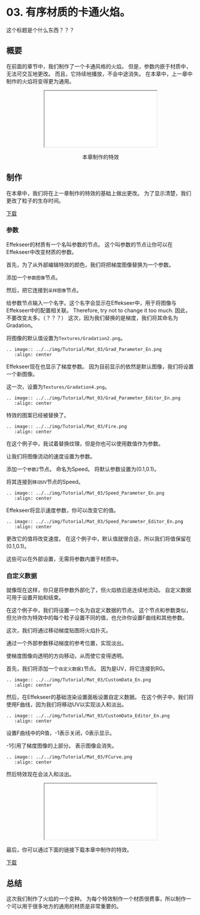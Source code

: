 # 03. 有序材质的卡通火焰。

这个标题是个什么东西？？？

## 概要

在前面的章节中，我们制作了一个卡通风格的火焰。
但是，参数内嵌于材质中，无法可交互地更改。
而且，它持续地播放，不会中途消失。
在本章中，上一章中制作的火焰将变得更为通用。

<div align="center">
<iframe src='../../Effects/viewer_en.html#Tutorials/Mat_03/Fire.efkefc'></iframe>
<p>本章制作的特效</p>
</div>

## 制作

在本章中，我们将在上一章制作的特效的基础上做出更改。
为了显示清楚，我们更改了粒子的生存时间。

<a href="../../Effects/Tutorials/Mat_03_01.zip">下载</a>

### 参数

Effekseer的材质有一个名叫参数的节点。
这个叫参数的节点让你可以在Effekseer中改变材质的参数。

首先，为了从外部编辑特效的颜色，我们将把梯度图像替换为一个参数。

添加一个`参数图像`节点。

然后，把它连接到`采样图像`节点。

给参数节点输入一个名字。这个名字会显示在Effekseer中，用于将图像与Effekseer中的配置相关联。
Therefore, try not to change it too much.
因此，不要改变太多。（？？？）
这次，因为我们替换的是梯度，我们将其命名为Gradation。

将图像的默认值设置为`Textures/Gradation2.png`。

```eval_rst
.. image:: ../../img/Tutorial/Mat_03/Grad_Parameter_En.png
   :align: center
```

Effekseer现在也显示了梯度参数。
因为目前显示的依然是默认图像，我们将设置一个新图像。

这一次，设置为`Textures/Gradation4.png`。

```eval_rst
.. image:: ../../img/Tutorial/Mat_03/Grad_Parameter_Editor_En.png
   :align: center
```

特效的图案已经被替换了。

```eval_rst
.. image:: ../../img/Tutorial/Mat_03/Fire.png
   :align: center
```

在这个例子中，我试着替换纹理，但是你也可以使用数值作为参数。

让我们将图像流动的速度设置为参数。

添加一个`参数2`节点。
命名为Speed。
将默认参数设置为(0.1,0.1)。

将其连接到`移动UV`节点的Speed。

```eval_rst
.. image:: ../../img/Tutorial/Mat_03/Speed_Parameter_En.png
   :align: center
```

Effekseer将显示速度参数，你可以改变它的值。

```eval_rst
.. image:: ../../img/Tutorial/Mat_03/Speed_Parameter_Editor_En.png
   :align: center
```

更改它的值将改变速度。
在这个例子中，默认值就很合适，所以我们将值保留在(0.1,0.1)。

这些可以在外部设置，无需将参数内置于材质中。

### 自定义数据

就像现在这样，你只是将参数外部化了，但火焰依旧是连续地流动。
自定义数据可用于设置开始和结束。

在这个例子中，我们将设置一个名为自定义数据的节点。
这个节点和参数类似，但允许你为特效中的每个粒子设置不同的值，也允许你设置F曲线和其他参数。

这次，我们将通过移动梯度贴图将火焰扑灭。

通过一个外部参数移动梯度的参考位置，实现淡出。

使梯度图像向透明的方向移动，从而使它变得透明。

首先，我们将添加一个`自定义数据1`节点。
因为是UV，将它连接到RG。


```eval_rst
.. image:: ../../img/Tutorial/Mat_03/CustomData_En.png
   :align: center
```

然后，在Effekseer的基础渲染设置面板设置自定义数据。
在这个例子中，我们将使用F曲线，因为我们将移动UV以实现淡入和淡出。

```eval_rst
.. image:: ../../img/Tutorial/Mat_03/CustomData_Editor_En.png
   :align: center
```

设置F曲线中的R值，-1表示关闭，0表示显示。

-1引用了梯度图像的上部分。
表示图像会消失。

```eval_rst
.. image:: ../../img/Tutorial/Mat_03/FCurve.png
   :align: center
```

然后特效现在会淡入和淡出。

<div align="center">
<iframe src='../../Effects/viewer_en.html#Tutorials/Mat_03/Fire.efkefc'></iframe>
</div>

最后，你可以通过下面的链接下载本章中制作的特效。

<a href="../../Effects/Tutorials/Mat_03_02.zip">下载</a>

## 总结

这次我们制作了火焰的一个变种。
为每个特效制作一个材质很费事，所以制作一个可以用于很多地方的通用的材质是非常重要的。

